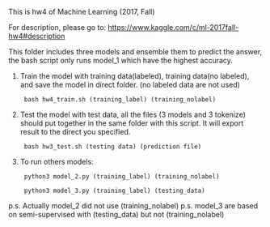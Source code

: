 This is hw4 of Machine Learning (2017, Fall)

For description, please go to: https://www.kaggle.com/c/ml-2017fall-hw4#description

This folder includes three models and ensemble them to predict the answer, the bash script only runs model_1 which have the highest accuracy.

1. Train the model with training data(labeled), training data(no labeled), and save the model in direct folder. (no labeled data are not used)

		bash hw4_train.sh (training_label) (training_nolabel)

2. Test the model with test data, all the files (3 models and 3 tokenize) should put together in the same folder with this script.  It will export result to the direct you specified.

		bash hw3_test.sh (testing data) (prediction file)

3. To run others models:
	
		python3 model_2.py (training_label) (training_nolabel)

		python3 model_3.py (training_label) (testing_data)

p.s. Actually model_2 did not use  (training_nolabel)
p.s. model_3 are based on semi-supervised with (testing_data) but not (training_nolabel)
